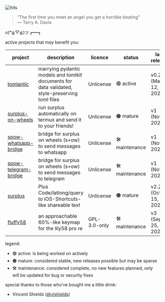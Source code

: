 ![hits](https://img.shields.io/endpoint?url=https://hits.dwyl.com/markjoshwel/markjoshwel.json&style=flat-square&label=Hits&color=6244bb)

> “The first time you meet an angel you get a horrible beating”  
> ― Terry A. Davis

o(*≧▽≦)ツ┏━┓

active projects that _may_ benefit you:

| project | description | licence | status | last release |
|---|---|---|---|---|
| [tomlantic](https://github.com/markjoshwel/tomlantic) | marrying pydantic models and tomlkit documents for data validated, style-preserving toml files | Unlicense | 🟢 active | v0.2.1 (Mar 12, 2024) |
| [surplus-on-wheels](https://github.com/markjoshwel/surplus-on-wheels) | run surplus automatically on termux and send it to your friends! | Unlicense | 🟠 mature | v1 (Nov 9, 2023) |
| [spow-whatsapp-bridge](https://github.com/markjoshwel/spow-whatsapp-bridge) | bridge for surplus on wheels (s+ow) to send messages to whatsapp | Unlicense | 🛠️ maintenance  | v1 (Nov 7, 2023) |
| [spow-telegram-bridge](https://github.com/markjoshwel/spow-telegram-bridge) | bridge for surplus on wheels (s+ow) to send messages to telegram | Unlicense | 🛠️ maintenance  | v1 (Nov 6, 2023) |
| [surplus](https://github.com/markjoshwel/surplus) | Plus Code/latlong/query to iOS-Shortcuts-like shareable text | Unlicense | 🟠 mature | v2.2.0 (Oct 15, 2023) |
| [fluffy58](https://github.com/markjoshwel/fluffy58) | an approachable 60%-like keymap for the lily58 pro re | GPL-3.0-only | 🛠️ maintenance  | v3 (Sep 25, 2023) |

legend:
- 🟢 active: is being worked on actively
- 🟠 mature: considered stable, new releases possible but may be sparse
- 🛠️ maintenance: considered complete, no new features planned, only will be updated for bug or security fixes

special thanks to those who’ve bought me a little drink:

- Vincent Shields ([@vlshields](https://github.com/vlshields))
